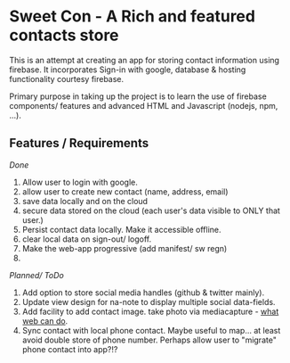 # Sweet Con - A Rich and featured contacts store

This is an attempt at creating an app for storing contact information using firebase. It incorporates Sign-in with google, database & hosting functionality courtesy firebase.

Primary purpose in taking up the project is to learn the use of firebase components/ features and advanced HTML and Javascript (nodejs, npm, ...).

## Features / Requirements

*Done*
1. Allow user to login with google.
2. allow user to create new contact (name, address, email)
3. save data locally and on the cloud
4. secure data stored on the cloud (each user's data visible to ONLY that user.)
5. Persist contact data locally. Make it accessible offline.
5. clear local data on sign-out/ logoff.
6. Make the web-app progressive (add manifest/ sw regn)
7. 

*Planned/ ToDo*
1. Add option to store social media handles (github & twitter mainly).
2. Update view design for na-note to display multiple social data-fields.
3. Add facility to add contact image. take photo via mediacapture - [what web can do](https://whatwebcando.today).
4. Sync contact with local phone contact. Maybe useful to map... at least avoid double store of phone number. Perhaps allow user to "migrate" phone contact into app?!?
